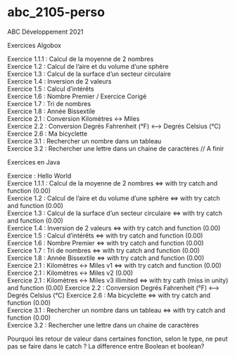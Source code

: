 # abc_2105-perso
ABC Développement 2021

Exercices Algobox

Exercice 1.1.1 : Calcul de la moyenne de 2 nombres  
Exercice 1.2 : Calcul de l’aire et du volume d’une sphère  
Exercice 1.3 : Calcul de la surface d’un secteur circulaire  
Exercice 1.4 : Inversion de 2 valeurs  
Exercice 1.5 : Calcul d’intérêts  
Exercice 1.6 : Nombre Premier / Exercice Corigé  
Exercice 1.7 : Tri de nombres  
Exercice 1.8 : Année Bissextile  
Exercice 2.1 : Conversion Kilomètres <-> Miles  
Exercice 2.2 : Conversion Degrés Fahrenheit (°F) <--> Degrés Celsius (°C)  
Exercice 2.6 : Ma bicyclette  
Exercice 3.1 : Rechercher un nombre dans un tableau  
Exercice 3.2 : Rechercher une lettre dans un chaine de caractères // A finir  

Exercices en Java

Exercice : Hello World  
Exercice 1.1.1 : Calcul de la moyenne de 2 nombres <=> with try catch and function              (0.00)  
Exercice 1.2 : Calcul de l’aire et du volume d’une sphère <=> with try catch and function       (0.00)  
Exercice 1.3 : Calcul de la surface d’un secteur circulaire <=> with try catch and function     (0.00)  
Exercice 1.4 : Inversion de 2 valeurs <=> with try catch and function                           (0.00)  
Exercice 1.5 : Calcul d’intérêts <=> with try catch and function                                (0.00)  
Exercice 1.6 : Nombre Premier <=> with try catch and function                                   (0.00)  
Exercice 1.7 : Tri de nombres <=> with try catch and function                                   (0.00)    
Exercice 1.8 : Année Bissextile <=> with try catch and function                                 (0.00)  
Exercice 2.1 : Kilomètres <-> Miles v1 <=> with try catch and function                          (0.00)  
Exercice 2.1 : Kilomètres <-> Miles v2                                                          (0.00)  
Exercice 2.1 : Kilomètres <-> Miles v3 illimited <=> with try cath (miss in unity) and function (0.00) 
Exercice 2.2 : Conversion Degrés Fahrenheit (°F) <--> Degrés Celsius (°C) 
Exercice 2.6 : Ma bicyclette  <=> with try catch and function                                   (0.00)  
Exercice 3.1 : Rechercher un nombre dans un tableau <=> with try catch and function             (0.00)  
Exercice 3.2 : Rechercher une lettre dans un chaine de caractères

Pourquoi les retour de valeur dans certaines fonction, selon le type, ne peut pas se faire dans le catch ?
La difference entre Boolean et boolean?
